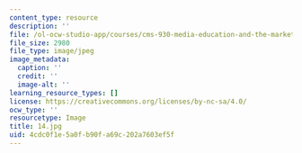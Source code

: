 ```yaml
---
content_type: resource
description: ''
file: /ol-ocw-studio-app/courses/cms-930-media-education-and-the-marketplace-fall-2001/4cdc0f1e5a0fb90fa69c202a7603ef5f_14.jpg
file_size: 2980
file_type: image/jpeg
image_metadata:
  caption: ''
  credit: ''
  image-alt: ''
learning_resource_types: []
license: https://creativecommons.org/licenses/by-nc-sa/4.0/
ocw_type: ''
resourcetype: Image
title: 14.jpg
uid: 4cdc0f1e-5a0f-b90f-a69c-202a7603ef5f
---
```

